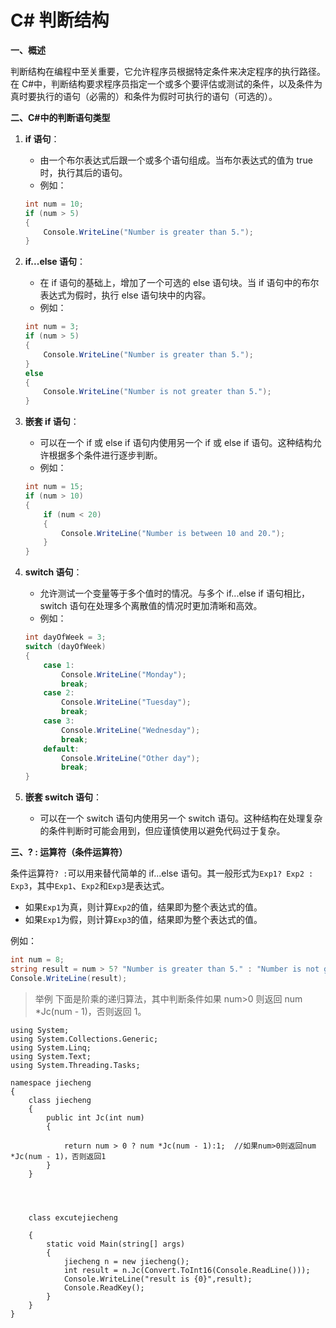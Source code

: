# C# 判断结构

**一、概述**

判断结构在编程中至关重要，它允许程序员根据特定条件来决定程序的执行路径。在 C#中，判断结构要求程序员指定一个或多个要评估或测试的条件，以及条件为真时要执行的语句（必需的）和条件为假时可执行的语句（可选的）。

**二、C#中的判断语句类型**

1. **if 语句**：
   - 由一个布尔表达式后跟一个或多个语句组成。当布尔表达式的值为 true 时，执行其后的语句。
   - 例如：
   ```csharp
   int num = 10;
   if (num > 5)
   {
       Console.WriteLine("Number is greater than 5.");
   }
   ```

2. **if...else 语句**：
   - 在 if 语句的基础上，增加了一个可选的 else 语句块。当 if 语句中的布尔表达式为假时，执行 else 语句块中的内容。
   - 例如：
   ```csharp
   int num = 3;
   if (num > 5)
   {
       Console.WriteLine("Number is greater than 5.");
   }
   else
   {
       Console.WriteLine("Number is not greater than 5.");
   }
   ```

3. **嵌套 if 语句**：
   - 可以在一个 if 或 else if 语句内使用另一个 if 或 else if 语句。这种结构允许根据多个条件进行逐步判断。
   - 例如：
   ```csharp
   int num = 15;
   if (num > 10)
   {
       if (num < 20)
       {
           Console.WriteLine("Number is between 10 and 20.");
       }
   }
   ```

4. **switch 语句**：
   - 允许测试一个变量等于多个值时的情况。与多个 if...else if 语句相比，switch 语句在处理多个离散值的情况时更加清晰和高效。
   - 例如：
   ```csharp
   int dayOfWeek = 3;
   switch (dayOfWeek)
   {
       case 1:
           Console.WriteLine("Monday");
           break;
       case 2:
           Console.WriteLine("Tuesday");
           break;
       case 3:
           Console.WriteLine("Wednesday");
           break;
       default:
           Console.WriteLine("Other day");
           break;
   }
   ```

5. **嵌套 switch 语句**：
   - 可以在一个 switch 语句内使用另一个 switch 语句。这种结构在处理复杂的条件判断时可能会用到，但应谨慎使用以避免代码过于复杂。

**三、? : 运算符（条件运算符）**

条件运算符`? :`可以用来替代简单的 if...else 语句。其一般形式为`Exp1? Exp2 : Exp3`，其中`Exp1`、`Exp2`和`Exp3`是表达式。

- 如果`Exp1`为真，则计算`Exp2`的值，结果即为整个表达式的值。
- 如果`Exp1`为假，则计算`Exp3`的值，结果即为整个表达式的值。

例如：
```csharp
int num = 8;
string result = num > 5? "Number is greater than 5." : "Number is not greater than 5.";
Console.WriteLine(result);
```

>举例 下面是阶乘的递归算法，其中判断条件如果 num>0 则返回 num *Jc(num - 1)，否则返回 1。
```
using System;
using System.Collections.Generic;
using System.Linq;
using System.Text;
using System.Threading.Tasks;

namespace jiecheng
{
    class jiecheng
    {
        public int Jc(int num)
        {
            
            return num > 0 ? num *Jc(num - 1):1;  //如果num>0则返回num *Jc(num - 1)，否则返回1
        }
    }




    class excutejiecheng
  
    {
        static void Main(string[] args)
        {
            jiecheng n = new jiecheng();
            int result = n.Jc(Convert.ToInt16(Console.ReadLine()));
            Console.WriteLine("result is {0}",result);
            Console.ReadKey();
        }
    }
}
```